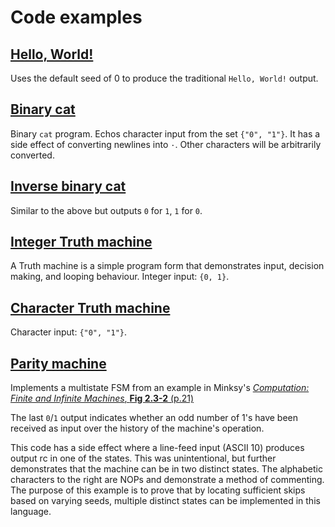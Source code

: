 # Code examples 

## [Hello, World!](hw.ens)
Uses the default seed of 0 to produce the traditional `Hello, World!` output.

## [Binary cat](bincat.ens)
Binary `cat` program. Echos character input from the set `{"0", "1"}`. It has a side effect of converting newlines into `·`. Other characters will be arbitrarily converted.

## [Inverse binary cat](invbincat.ens)
Similar to the above but outputs `0` for `1`, `1` for `0`.

## [Integer Truth machine](truth.ens)
A Truth machine is a simple program form that demonstrates input, decision making, and looping behaviour.
Integer input: `{0, 1}`.

## [Character Truth machine](truth_char.ens)
Character input: `{"0", "1"}`.


## [Parity machine](parity.ens)
Implements a multistate FSM from an example in Minksy's [_Computation: Finite and Infinite Machines_, **Fig 2.3-2** (p.21)](https://archive.org/details/computationfinit0000mins/page/21)

The last `0`/`1` output indicates whether an odd number of 1's have been received as input over the history of the machine's operation.

This code has a side effect where a line-feed input (ASCII 10) produces output rc in one of the states. This was unintentional, but further demonstrates that the machine can be in two distinct states. The alphabetic characters to the right are NOPs and demonstrate a method of commenting. The purpose of this example is to prove that by locating sufficient skips based on varying seeds, multiple distinct states can be implemented in this language.
